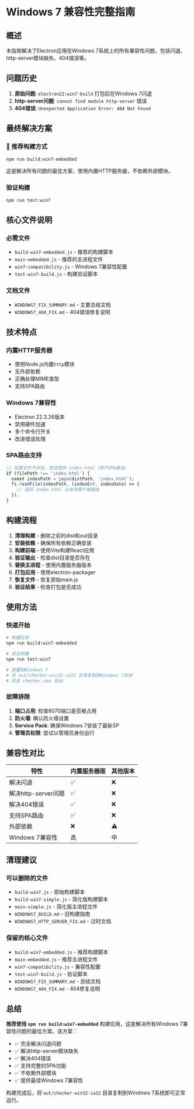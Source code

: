 # Windows 7 兼容性完整指南

## 概述
本指南解决了Electron应用在Windows 7系统上的所有兼容性问题，包括闪退、http-server模块缺失、404错误等。

## 问题历史
1. **原始问题**: `electron22:win7-build` 打包后在Windows 7闪退
2. **http-server问题**: `cannot find module http-server` 错误
3. **404错误**: `Unexpected Application Error: 404 Not Found`

## 最终解决方案

### 🎯 推荐构建方式
```bash
npm run build:win7-embedded
```

这是解决所有问题的最佳方案，使用内置HTTP服务器，不依赖外部模块。

### 验证构建
```bash
npm run test:win7
```

## 核心文件说明

### 必需文件
- `build-win7-embedded.js` - 推荐的构建脚本
- `main-embedded.js` - 推荐的主进程文件
- `win7-compatibility.js` - Windows 7兼容性配置
- `test-win7-build.js` - 构建验证脚本

### 文档文件
- `WINDOWS7_FIX_SUMMARY.md` - 主要总结文档
- `WINDOWS7_404_FIX.md` - 404错误修复说明

## 技术特点

### 内置HTTP服务器
- 使用Node.js内置`http`模块
- 无外部依赖
- 正确处理MIME类型
- 支持SPA路由

### Windows 7兼容性
- Electron 22.3.26版本
- 禁用硬件加速
- 多个命令行开关
- 改进错误处理

### SPA路由支持
```javascript
// 如果文件不存在，尝试提供 index.html（用于SPA路由）
if (filePath !== 'index.html') {
  const indexPath = join(distPath, 'index.html');
  fs.readFile(indexPath, (indexErr, indexData) => {
    // 返回 index.html 以支持客户端路由
  });
}
```

## 构建流程

1. **清理构建** - 删除之前的dist和out目录
2. **安装依赖** - 确保所有依赖正确安装
3. **构建前端** - 使用Vite构建React应用
4. **验证输出** - 检查dist目录是否存在
5. **替换主进程** - 使用内置服务器版本
6. **打包应用** - 使用electron-packager
7. **恢复文件** - 恢复原始main.js
8. **验证结果** - 检查打包是否成功

## 使用方法

### 快速开始
```bash
# 构建应用
npm run build:win7-embedded

# 验证构建
npm run test:win7

# 部署到Windows 7
# 将 out/checker-win32-ia32 目录复制到Windows 7系统
# 双击 checker.exe 启动
```

### 故障排除
1. **端口占用**: 检查8070端口是否被占用
2. **防火墙**: 确认防火墙设置
3. **Service Pack**: 确保Windows 7安装了最新SP
4. **管理员权限**: 尝试以管理员身份运行

## 兼容性对比

| 特性 | 内置服务器版 | 其他版本 |
|------|-------------|----------|
| 解决闪退 | ✅ | ❌ |
| 解决http-server问题 | ✅ | ❌ |
| 解决404错误 | ✅ | ❌ |
| 支持SPA路由 | ✅ | ❌ |
| 外部依赖 | ❌ | ⚠️ |
| Windows 7兼容性 | 高 | 中 |

## 清理建议

### 可以删除的文件
- `build-win7.js` - 原始构建脚本
- `build-win7-simple.js` - 简化版构建脚本
- `main-simple.js` - 简化版主进程文件
- `WINDOWS7_BUILD.md` - 旧构建指南
- `WINDOWS7_HTTP_SERVER_FIX.md` - 过时文档

### 保留的核心文件
- `build-win7-embedded.js` - 推荐构建脚本
- `main-embedded.js` - 推荐主进程文件
- `win7-compatibility.js` - 兼容性配置
- `test-win7-build.js` - 验证脚本
- `WINDOWS7_FIX_SUMMARY.md` - 总结文档
- `WINDOWS7_404_FIX.md` - 404修复说明

## 总结

**推荐使用 `npm run build:win7-embedded`** 构建应用，这是解决所有Windows 7兼容性问题的最佳方案。该方案：

- ✅ 完全解决闪退问题
- ✅ 解决http-server模块缺失
- ✅ 解决404错误
- ✅ 支持完整的SPA功能
- ✅ 不依赖外部模块
- ✅ 提供最佳Windows 7兼容性

构建完成后，将 `out/checker-win32-ia32` 目录复制到Windows 7系统即可正常运行。 